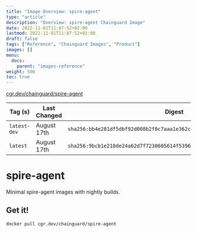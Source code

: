 ```yaml
---
title: "Image Overview: spire-agent"
type: "article"
description: "Overview: spire-agent Chainguard Image"
date: 2022-11-01T11:07:52+02:00
lastmod: 2022-11-01T11:07:52+02:00
draft: false
tags: ["Reference", "Chainguard Images", "Product"]
images: []
menu:
  docs:
    parent: "images-reference"
weight: 500
toc: true
---
```


[cgr.dev/chainguard/spire-agent](https://github.com/chainguard-images/images/tree/main/images/spire-agent)

| Tag (s)       | Last Changed | Digest                                                                    |
|---------------|--------------|---------------------------------------------------------------------------|
|  `latest-dev` | August 17th  | `sha256:bb4e281df5dbf92d008b2f0c7aaa1e362cdb7d8a473a078b14d2ba273132c90c` |
|  `latest`     | August 17th  | `sha256:9bcb1e218de24a62d7f7230605614f539686eeeba9fd4d2f99bdd237cf06a95e` |

# spire-agent

Minimal spire-agent images with nightly builds.

## Get it!

```shell
docker pull cgr.dev/chainguard/spire-agent
```
